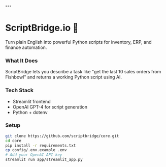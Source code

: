"""
# ScriptBridge.io 🚀
Turn plain English into powerful Python scripts for inventory, ERP, and finance automation.

### What It Does
ScriptBridge lets you describe a task like "get the last 10 sales orders from Fishbowl" and returns a working Python script using AI.

### Tech Stack
- Streamlit frontend
- OpenAI GPT-4 for script generation
- Python + dotenv

### Setup
```bash
git clone https://github.com/scriptbridge/core.git
cd core
pip install -r requirements.txt
cp config/.env.example .env
# Add your OpenAI API key
streamlit run app/streamlit_app.py
```
